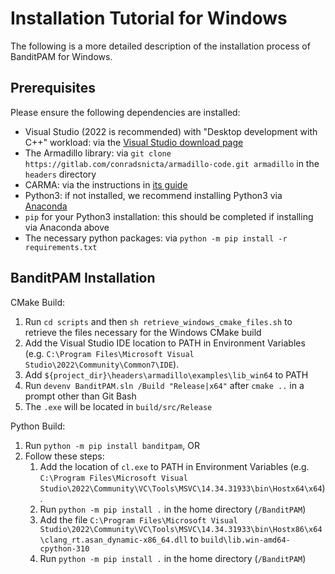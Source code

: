 # Installation Tutorial for Windows

The following is a more detailed description of the installation process of BanditPAM for Windows.
 
## Prerequisites
Please ensure the following dependencies are installed:
 - Visual Studio (2022 is recommended) with "Desktop development with C++" workload: via the [Visual Studio download page](https://visualstudio.microsoft.com/vs/)
 - The Armadillo library: via `git clone https://gitlab.com/conradsnicta/armadillo-code.git armadillo` in the `headers` directory
 - CARMA: via the instructions in [its guide](https://github.com/RUrlus/carma#installation)
 - Python3: if not installed, we recommend installing Python3 via [Anaconda](https://www.anaconda.com/products/individual)
 - `pip` for your Python3 installation: this should be completed if installing via Anaconda above
 - The necessary python packages: via `python -m pip install -r requirements.txt`

## BanditPAM Installation

CMake Build:

1) Run `cd scripts` and then `sh retrieve_windows_cmake_files.sh` to retrieve the files necessary for the Windows CMake build
2) Add the Visual Studio IDE location to PATH in Environment Variables (e.g. `C:\Program Files\Microsoft Visual Studio\2022\Community\Common7\IDE`).
3) Add `${project_dir}\headers\armadillo\examples\lib_win64` to PATH 
4) Run `devenv BanditPAM.sln /Build "Release|x64"` after `cmake ..` in a prompt other than Git Bash
5) The `.exe` will be located in `build/src/Release`

Python Build:
1) Run `python -m pip install banditpam`, OR
2) Follow these steps:
   1) Add the location of `cl.exe` to PATH in Environment Variables (e.g. `C:\Program Files\Microsoft Visual Studio\2022\Community\VC\Tools\MSVC\14.34.31933\bin\Hostx64\x64`).
   2) Run `python -m pip install .` in the home directory (`/BanditPAM`)
   2) Add the file `C:\Program Files\Microsoft Visual Studio\2022\Community\VC\Tools\MSVC\14.34.31933\bin\Hostx86\x64\clang_rt.asan_dynamic-x86_64.dll` to `build\lib.win-amd64-cpython-310`
   3) Run `python -m pip install .` in the home directory (`/BanditPAM`)